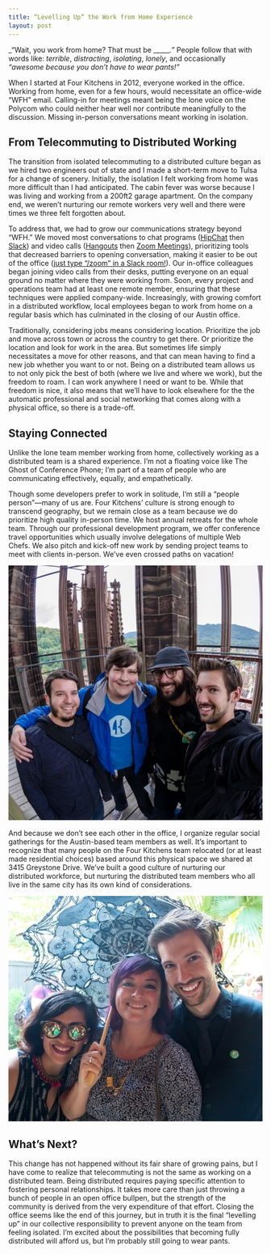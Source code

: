 ```yaml
---
title: “Levelling Up” the Work from Home Experience
layout: post
---
```


_“Wait, you work from home? That must be ______.”_ People follow that with words
like: _terrible_, _distracting_, _isolating_, _lonely_, and occasionally
_“awesome because you don’t have to wear pants!”_

When I started at Four Kitchens in 2012, everyone worked in the office. Working
from home, even for a few hours, would necessitate an office-wide “WFH” email.
Calling-in for meetings meant being the lone voice on the Polycom who could
neither hear well nor contribute meaningfully to the discussion. Missing
in-person conversations meant working in isolation.

## From Telecommuting to Distributed Working

The transition from isolated telecommuting to a distributed culture began as we
hired two engineers out of state and I made a short-term move to Tulsa for a
change of scenery. Initially, the isolation I felt working from home was more
difficult than I had anticipated. The cabin fever was worse because I was living
and working from a 200ft2 garage apartment. On the company end, we weren’t
nurturing our remote workers very well and there were times we three felt
forgotten about.

To address that, we had to grow our communications strategy beyond “WFH.” We
moved most conversations to chat programs ([HipChat](https://www.hipchat.com)
then [Slack](https://slack.com/)) and video calls
([Hangouts](https://hangouts.google.com/) then [Zoom Meetings](http://zoom.us/)),
prioritizing tools that decreased barriers to opening conversation, making it
easier to be out of the office
([just type “/zoom” in a Slack room!](https://support.zoom.us/hc/en-us/articles/205153255-Setting-Up-Slack-Integration)).
Our in-office colleagues began joining video calls from their desks, putting
everyone on an equal ground no matter where they were working from. Soon, every
project and operations team had at least one remote member, ensuring that these
techniques were applied company-wide. Increasingly, with growing comfort in a
distributed workflow, local employees began to work from home on a regular basis
which has culminated in the closing of our Austin office.

Traditionally, considering jobs means considering location. Prioritize the job
and move across town or across the country to get there. Or prioritize the
location and look for work in the area. But sometimes life simply necessitates a
move for other reasons, and that can mean having to find a new job whether you
want to or not. Being on a distributed team allows us to not only pick the best
of both (where we live and where we work), but the freedom to roam. I can work
anywhere I need or want to be. While that freedom is nice, it also means that
we’ll have to look elsewhere for the the automatic professional and social
networking that comes along with a physical office, so there is a trade-off.

## Staying Connected

Unlike the lone team member working from home, collectively working as a
distributed team is a shared experience. I’m not a floating voice like The Ghost
of Conference Phone; I’m part of a team of people who are communicating
effectively, equally, and empathetically.

Though some developers prefer to work in solitude, I’m still a “people
person”—many of us are. Four Kitchens’ culture is strong enough to transcend
geography, but we remain close as a team because we do prioritize high quality
in-person time. We host annual retreats for the whole team. Through our
professional development program, we offer conference travel opportunities which
usually involve delegations of multiple Web Chefs. We also pitch and kick-off
new work by sending project teams to meet with clients in-person. We’ve even
crossed paths on vacation!

![Web Chefs on vacation](/assets/wfh-4k/DSC_7458_0.jpg)

And because we don’t see each other in the office, I organize regular social
gatherings for the Austin-based team members as well. It’s important to
recognize that many people on the Four Kitchens team relocated (or at least made
residential choices) based around this physical space we shared at 3415
Greystone Drive. We’ve built a good culture of nurturing our distributed
workforce, but nurturing the distributed team members who all live in the same
city has its own kind of considerations.

![Web Chefs in NOLA](/assets/wfh-4k/DSCF4789_0.jpg)

## What’s Next?

This change has not happened without its fair share of growing pains, but I have
come to realize that telecommuting is not the same as working on a distributed
team. Being distributed requires paying specific attention to fostering personal
relationships. It takes more care than just throwing a bunch of people in an
open office bullpen, but the strength of the community is derived from the very
expenditure of that effort. Closing the office seems like the end of this journey,
but in truth it is the final “levelling up” in our collective responsibility to
prevent anyone on the team from feeling isolated. I’m excited about the
possibilities that becoming fully distributed will afford us, but I’m probably
still going to wear pants.
